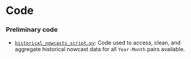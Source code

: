 # Code

### Preliminary code
* [`historical_nowcasts_script.py`](historical_nowcasts_script.py): Code used to access, clean, and aggregate historical nowcast data for all `Year-Month` pairs available.
